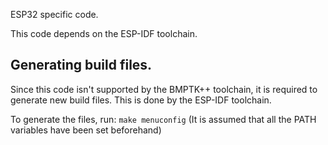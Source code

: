 ESP32 specific code.

This code depends on the ESP-IDF toolchain.

## Generating build files.
Since this code isn't supported by the BMPTK++ toolchain, it is required to generate new build files.
This is done by the ESP-IDF toolchain.

To generate the files, run:
```make menuconfig```
(It is assumed that all the PATH variables have been set beforehand)
